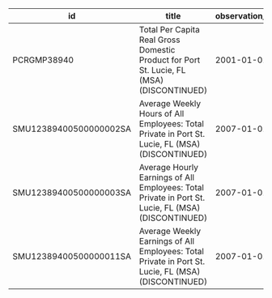 | id                     | title                                                                                              | observation_start   | observation_end   |
|------------------------|----------------------------------------------------------------------------------------------------|---------------------|-------------------|
| PCRGMP38940            | Total Per Capita Real Gross Domestic Product for Port St. Lucie, FL (MSA) (DISCONTINUED)           | 2001-01-01          | 2017-01-01        |
| SMU12389400500000002SA | Average Weekly Hours of All Employees: Total Private in Port St. Lucie, FL (MSA) (DISCONTINUED)    | 2007-01-01          | 2022-03-01        |
| SMU12389400500000003SA | Average Hourly Earnings of All Employees: Total Private in Port St. Lucie, FL (MSA) (DISCONTINUED) | 2007-01-01          | 2022-03-01        |
| SMU12389400500000011SA | Average Weekly Earnings of All Employees: Total Private in Port St. Lucie, FL (MSA) (DISCONTINUED) | 2007-01-01          | 2022-03-01        |